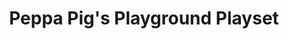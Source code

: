 ---
id: PE06712
title: Peppa Pig's Playground Playset
price:
    hkd: 199.9
    twd: 799
dimensions:
    w: 29
    l: 18
    h: 18
    unit: cm
imgs: 
    - 'images/products/playground-playset1.png'
    - 'images/products/playground-playset2.png'
---